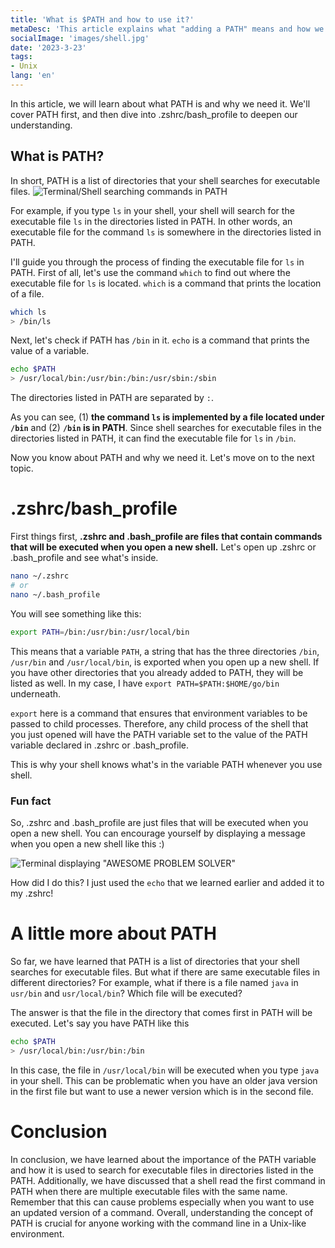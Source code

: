 ```yaml
---
title: 'What is $PATH and how to use it?'
metaDesc: 'This article explains what "adding a PATH" means and how we should use it.'
socialImage: 'images/shell.jpg'
date: '2023-3-23'
tags:
- Unix
lang: 'en'
---
```


In this article, we will learn about what PATH is and why we need it. 
We'll cover PATH first, and then dive into .zshrc/bash_profile to deepen our understanding.

## What is PATH?
In short, PATH is a list of directories that your shell searches for executable files. 
![Terminal/Shell searching commands in PATH](https://drive.google.com/uc?id=1MJIi-OanQPmrZwEVXO0CMGZ4jxCqLs_9)

For example, if you type `ls` in your shell, your shell will search for the executable file `ls` in the directories listed in PATH.
In other words, an executable file for the command `ls` is somewhere in the directories listed in PATH. 

I'll guide you through the process of finding the executable file for `ls` in PATH.
First of all, let's use the command `which` to find out where the executable file for `ls` is located.
`which` is a command that prints the location of a file.

```bash
which ls
> /bin/ls
```

Next, let's check if PATH has `/bin` in it. `echo` is a command that prints the value of a variable.

```bash
echo $PATH
> /usr/local/bin:/usr/bin:/bin:/usr/sbin:/sbin
```
The directories listed in PATH are separated by `:`.

As you can see, (1) **the command `ls` is implemented by a file located under `/bin`** 
and (2) **`/bin` is in PATH**. Since shell searches for executable files in the directories listed in PATH, it can find the executable file for `ls` in `/bin`.

Now you know about PATH and why we need it. Let's move on to the next topic.

# .zshrc/bash_profile
First things first, **.zshrc and .bash_profile are files that contain commands that will be executed when you open a new shell.**
Let's open up .zshrc or .bash_profile and see what's inside.

```bash
nano ~/.zshrc
# or
nano ~/.bash_profile
```

You will see something like this:

```bash
export PATH=/bin:/usr/bin:/usr/local/bin
```

This means that a variable `PATH`, a string that has the three directories `/bin`, `/usr/bin` and `/usr/local/bin`, is exported when you open up a new shell.
If you have other directories that you already added to PATH, they will be listed as well. In my case, I have `export PATH=$PATH:$HOME/go/bin` underneath.

`export` here is a command that ensures that environment variables to be passed to child processes. 
Therefore, any child process of the shell that you just opened will have the PATH variable set to the value of the PATH variable declared in .zshrc or .bash_profile.

This is why your shell knows what's in the variable PATH whenever you use shell.

### Fun fact
So, .zshrc and .bash_profile are just files that will be executed when you open a new shell.
You can encourage yourself by displaying a message when you open a new shell like this :)

![Terminal displaying "AWESOME PROBLEM SOLVER"](https://drive.google.com/uc?id=1RSKDUu3tShh1SCsKX-fUXWEbhLwT9TB8)

How did I do this? I just used the `echo` that we learned earlier and added it to my .zshrc!

# A little more about PATH
So far, we have learned that PATH is a list of directories that your shell searches for executable files.
But what if there are same executable files in different directories? For example, what if there is a file named `java` in `usr/bin` and `usr/local/bin`? 
Which file will be executed?

The answer is that the file in the directory that comes first in PATH will be executed.
Let's say you have PATH like this

```bash
echo $PATH
> /usr/local/bin:/usr/bin:/bin
```

In this case, the file in `/usr/local/bin` will be executed when you type `java` in your shell.
This can be problematic when you have an older java version in the first file but want to use a newer version which is in the second file.

# Conclusion
In conclusion, we have learned about the importance of the PATH variable and how it is used to search for executable files in directories listed in the PATH.
Additionally, we have discussed that a shell read the first command in PATH when there are multiple executable files with the same name. 
Remember that this can cause problems especially when you want to use an updated version of a command. Overall, understanding the concept of PATH is crucial for anyone working with the command line in a Unix-like environment.
